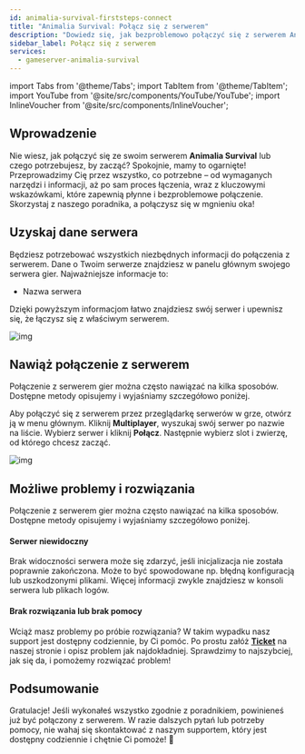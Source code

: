 ```yaml
---
id: animalia-survival-firststeps-connect
title: "Animalia Survival: Połącz się z serwerem"
description: "Dowiedz się, jak bezproblemowo połączyć się z serwerem Animalia Survival i cieszyć się nieprzerwanym gameplayem → Sprawdź teraz"
sidebar_label: Połącz się z serwerem
services:
  - gameserver-animalia-survival
---
```


import Tabs from '@theme/Tabs';
import TabItem from '@theme/TabItem';
import YouTube from '@site/src/components/YouTube/YouTube';
import InlineVoucher from '@site/src/components/InlineVoucher';


## Wprowadzenie
Nie wiesz, jak połączyć się ze swoim serwerem **Animalia Survival** lub czego potrzebujesz, by zacząć? Spokojnie, mamy to ogarnięte! Przeprowadzimy Cię przez wszystko, co potrzebne – od wymaganych narzędzi i informacji, aż po sam proces łączenia, wraz z kluczowymi wskazówkami, które zapewnią płynne i bezproblemowe połączenie. Skorzystaj z naszego poradnika, a połączysz się w mgnieniu oka!

<InlineVoucher />



## Uzyskaj dane serwera


Będziesz potrzebować wszystkich niezbędnych informacji do połączenia z serwerem. Dane o Twoim serwerze znajdziesz w panelu głównym swojego serwera gier. Najważniejsze informacje to:

- Nazwa serwera


Dzięki powyższym informacjom łatwo znajdziesz swój serwer i upewnisz się, że łączysz się z właściwym serwerem.

![img](https://screensaver01.zap-hosting.com/index.php/s/Ng4Bs8J54E9XJNr/preview)

## Nawiąż połączenie z serwerem


Połączenie z serwerem gier można często nawiązać na kilka sposobów. Dostępne metody opisujemy i wyjaśniamy szczegółowo poniżej.

<Tabs>
    <TabItem value="connect_solution_server_browser_ingame" label="Przeglądarka serwerów (w grze)" default>

Aby połączyć się z serwerem przez przeglądarkę serwerów w grze, otwórz ją w menu głównym. Kliknij **Multiplayer**, wyszukaj swój serwer po nazwie na liście. Wybierz serwer i kliknij **Połącz**. Następnie wybierz slot i zwierzę, od którego chcesz zacząć.

![img](https://screensaver01.zap-hosting.com/index.php/s/NYkC7PBLm8zFo7E/download)

</TabItem>

</Tabs>



## Możliwe problemy i rozwiązania


Połączenie z serwerem gier można często nawiązać na kilka sposobów. Dostępne metody opisujemy i wyjaśniamy szczegółowo poniżej.

#### Serwer niewidoczny


Brak widoczności serwera może się zdarzyć, jeśli inicjalizacja nie została poprawnie zakończona. Może to być spowodowane np. błędną konfiguracją lub uszkodzonymi plikami. Więcej informacji zwykle znajdziesz w konsoli serwera lub plikach logów.



#### Brak rozwiązania lub brak pomocy


Wciąż masz problemy po próbie rozwiązania? W takim wypadku nasz support jest dostępny codziennie, by Ci pomóc. Po prostu załóż **[Ticket](https://zap-hosting.com/en/customer/support/)** na naszej stronie i opisz problem jak najdokładniej. Sprawdzimy to najszybciej, jak się da, i pomożemy rozwiązać problem!



## Podsumowanie

Gratulacje! Jeśli wykonałeś wszystko zgodnie z poradnikiem, powinieneś już być połączony z serwerem. W razie dalszych pytań lub potrzeby pomocy, nie wahaj się skontaktować z naszym supportem, który jest dostępny codziennie i chętnie Ci pomoże! 🙂




<InlineVoucher />